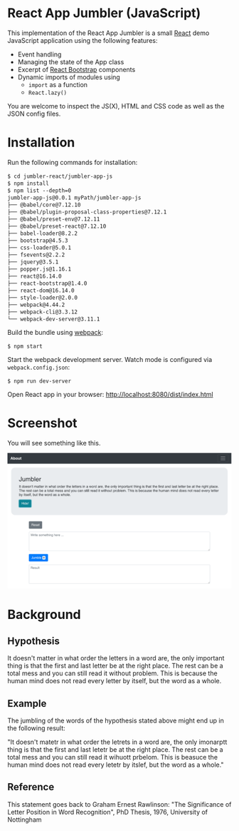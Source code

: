 # React App Jumbler (JavaScript)

This implementation of the React App Jumbler is a small [React](https://reactjs.org) demo JavaScript application using the following features:

- Event handling
- Managing the state of the App class
- Excerpt of [React Bootstrap](https://react-bootstrap.github.io) components
- Dynamic imports of modules using
  - `import` as a function
  - `React.lazy()`

You are welcome to inspect the JS(X), HTML and CSS code as well as the JSON config files.

# Installation

Run the following commands for installation:

```
$ cd jumbler-react/jumbler-app-js
$ npm install
$ npm list --depth=0
jumbler-app-js@0.0.1 myPath/jumbler-app-js
├── @babel/core@7.12.10
├── @babel/plugin-proposal-class-properties@7.12.1
├── @babel/preset-env@7.12.11
├── @babel/preset-react@7.12.10
├── babel-loader@8.2.2
├── bootstrap@4.5.3
├── css-loader@5.0.1
├── fsevents@2.2.2
├── jquery@3.5.1
├── popper.js@1.16.1
├── react@16.14.0
├── react-bootstrap@1.4.0
├── react-dom@16.14.0
├── style-loader@2.0.0
├── webpack@4.44.2
├── webpack-cli@3.3.12
└── webpack-dev-server@3.11.1
```

Build the bundle using [webpack](https://webpack.js.org):

```
$ npm start
```

Start the webpack development server. Watch mode is configured via `webpack.config.json`:

```
$ npm run dev-server
```

Open React app in your browser: [http://localhost:8080/dist/index.html](http://localhost:8080/dist/index.html)

# Screenshot

You will see something like this.

![alt text](./page.png)

# Background

## Hypothesis

It doesn't matter in what order the letters in a word are, the only important thing is that the first and last letter be at the right place. The rest can be a total mess and you can still read it without problem. This is because the human mind does not read every letter by itself, but the word as a whole.

## Example

The jumbling of the words of the hypothesis stated above might end up in the following result:

"It doesn't matetr in what order the letrets in a word are, the only imonarptt thing is that the first and last letetr be at the right place. The rest can be a total mess and you can still read it wihuott prbelom. This is beasuce the human mind does not read every letetr by itslef, but the word as a whole."

## Reference

This statement goes back to Graham Ernest Rawlinson: "The Significance of Letter Position in Word Recognition", PhD Thesis, 1976, University of Nottingham
